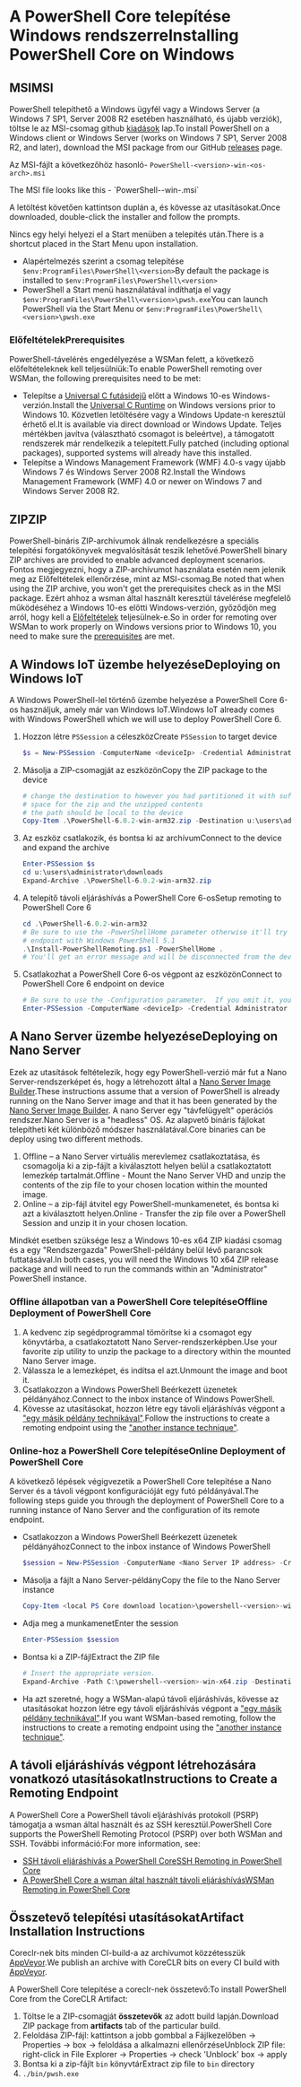 # <a name="installing-powershell-core-on-windows"></a><span data-ttu-id="c753b-101">A PowerShell Core telepítése Windows rendszerre</span><span class="sxs-lookup"><span data-stu-id="c753b-101">Installing PowerShell Core on Windows</span></span>

## <a name="msi"></a><span data-ttu-id="c753b-102">MSI</span><span class="sxs-lookup"><span data-stu-id="c753b-102">MSI</span></span>

<span data-ttu-id="c753b-103">PowerShell telepíthető a Windows ügyfél vagy a Windows Server (a Windows 7 SP1, Server 2008 R2 esetében használható, és újabb verziók), töltse le az MSI-csomag github [kiadások][] lap.</span><span class="sxs-lookup"><span data-stu-id="c753b-103">To install PowerShell on a Windows client or Windows Server (works on Windows 7 SP1, Server 2008 R2, and later), download the MSI package from our GitHub [releases][] page.</span></span>

<span data-ttu-id="c753b-104">Az MSI-fájlt a következőhöz hasonló- `PowerShell-<version>-win-<os-arch>.msi`
<!-- TODO: should be updated to point to the Download Center as well --></span><span class="sxs-lookup"><span data-stu-id="c753b-104">The MSI file looks like this - `PowerShell-<version>-win-<os-arch>.msi`
<!-- TODO: should be updated to point to the Download Center as well --></span></span>

<span data-ttu-id="c753b-105">A letöltést követően kattintson duplán a, és kövesse az utasításokat.</span><span class="sxs-lookup"><span data-stu-id="c753b-105">Once downloaded, double-click the installer and follow the prompts.</span></span>

<span data-ttu-id="c753b-106">Nincs egy helyi helyezi el a Start menüben a telepítés után.</span><span class="sxs-lookup"><span data-stu-id="c753b-106">There is a shortcut placed in the Start Menu upon installation.</span></span>

- <span data-ttu-id="c753b-107">Alapértelmezés szerint a csomag telepítése `$env:ProgramFiles\PowerShell\<version>`</span><span class="sxs-lookup"><span data-stu-id="c753b-107">By default the package is installed to `$env:ProgramFiles\PowerShell\<version>`</span></span>
- <span data-ttu-id="c753b-108">PowerShell a Start menü használatával indíthatja el vagy `$env:ProgramFiles\PowerShell\<version>\pwsh.exe`</span><span class="sxs-lookup"><span data-stu-id="c753b-108">You can launch PowerShell via the Start Menu or `$env:ProgramFiles\PowerShell\<version>\pwsh.exe`</span></span>

### <a name="prerequisites"></a><span data-ttu-id="c753b-109">Előfeltételek</span><span class="sxs-lookup"><span data-stu-id="c753b-109">Prerequisites</span></span>

<span data-ttu-id="c753b-110">PowerShell-távelérés engedélyezése a WSMan felett, a következő előfeltételeknek kell teljesülniük:</span><span class="sxs-lookup"><span data-stu-id="c753b-110">To enable PowerShell remoting over WSMan, the following prerequisites need to be met:</span></span>

- <span data-ttu-id="c753b-111">Telepítse a [Universal C futásidejű](https://www.microsoft.com/download/details.aspx?id=50410) előtt a Windows 10-es Windows-verzión.</span><span class="sxs-lookup"><span data-stu-id="c753b-111">Install the [Universal C Runtime](https://www.microsoft.com/download/details.aspx?id=50410) on Windows versions prior to Windows 10.</span></span>
  <span data-ttu-id="c753b-112">Közvetlen letöltésére vagy a Windows Update-n keresztül érhető el.</span><span class="sxs-lookup"><span data-stu-id="c753b-112">It is available via direct download or Windows Update.</span></span>
  <span data-ttu-id="c753b-113">Teljes mértékben javítva (választható csomagot is beleértve), a támogatott rendszerek már rendelkezik a telepített.</span><span class="sxs-lookup"><span data-stu-id="c753b-113">Fully patched (including optional packages), supported systems will already have this installed.</span></span>
- <span data-ttu-id="c753b-114">Telepítse a Windows Management Framework (WMF) 4.0-s vagy újabb Windows 7 és Windows Server 2008 R2.</span><span class="sxs-lookup"><span data-stu-id="c753b-114">Install the Windows Management Framework (WMF) 4.0 or newer on Windows 7 and Windows Server 2008 R2.</span></span>

## <a name="zip"></a><span data-ttu-id="c753b-115">ZIP</span><span class="sxs-lookup"><span data-stu-id="c753b-115">ZIP</span></span>

<span data-ttu-id="c753b-116">PowerShell-bináris ZIP-archívumok állnak rendelkezésre a speciális telepítési forgatókönyvek megvalósítását teszik lehetővé.</span><span class="sxs-lookup"><span data-stu-id="c753b-116">PowerShell binary ZIP archives are provided to enable advanced deployment scenarios.</span></span>
<span data-ttu-id="c753b-117">Fontos megjegyezni, hogy a ZIP-archívumot használata esetén nem jelenik meg az Előfeltételek ellenőrzése, mint az MSI-csomag.</span><span class="sxs-lookup"><span data-stu-id="c753b-117">Be noted that when using the ZIP archive, you won't get the prerequisites check as in the MSI package.</span></span>
<span data-ttu-id="c753b-118">Ezért ahhoz a wsman által használt keresztül távelérése megfelelő működéséhez a Windows 10-es előtti Windows-verzión, győződjön meg arról, hogy kell a [Előfeltételek](#prerequisites) teljesülnek-e.</span><span class="sxs-lookup"><span data-stu-id="c753b-118">So in order for remoting over WSMan to work properly on Windows versions prior to Windows 10, you need to make sure the [prerequisites](#prerequisites) are met.</span></span>

## <a name="deploying-on-windows-iot"></a><span data-ttu-id="c753b-119">A Windows IoT üzembe helyezése</span><span class="sxs-lookup"><span data-stu-id="c753b-119">Deploying on Windows IoT</span></span>

<span data-ttu-id="c753b-120">A Windows PowerShell-lel történő üzembe helyezése a PowerShell Core 6-os használjuk, amely már van Windows IoT.</span><span class="sxs-lookup"><span data-stu-id="c753b-120">Windows IoT already comes with Windows PowerShell which we will use to deploy PowerShell Core 6.</span></span>

1. <span data-ttu-id="c753b-121">Hozzon létre `PSSession` a céleszköz</span><span class="sxs-lookup"><span data-stu-id="c753b-121">Create `PSSession` to target device</span></span>

   ```powershell
   $s = New-PSSession -ComputerName <deviceIp> -Credential Administrator
   ```

2. <span data-ttu-id="c753b-122">Másolja a ZIP-csomagját az eszközön</span><span class="sxs-lookup"><span data-stu-id="c753b-122">Copy the ZIP package to the device</span></span>

   ```powershell
   # change the destination to however you had partitioned it with sufficient
   # space for the zip and the unzipped contents
   # the path should be local to the device
   Copy-Item .\PowerShell-6.0.2-win-arm32.zip -Destination u:\users\administrator\Downloads -ToSession $s
   ```

3. <span data-ttu-id="c753b-123">Az eszköz csatlakozik, és bontsa ki az archívum</span><span class="sxs-lookup"><span data-stu-id="c753b-123">Connect to the device and expand the archive</span></span>

   ```powershell
   Enter-PSSession $s
   cd u:\users\administrator\downloads
   Expand-Archive .\PowerShell-6.0.2-win-arm32.zip
   ```

4. <span data-ttu-id="c753b-124">A telepítő távoli eljáráshívás a PowerShell Core 6-os</span><span class="sxs-lookup"><span data-stu-id="c753b-124">Setup remoting to PowerShell Core 6</span></span>

   ```powershell
   cd .\PowerShell-6.0.2-win-arm32
   # Be sure to use the -PowerShellHome parameter otherwise it'll try to create a new
   # endpoint with Windows PowerShell 5.1
   .\Install-PowerShellRemoting.ps1 -PowerShellHome .
   # You'll get an error message and will be disconnected from the device because it has to restart WinRM
   ```

5. <span data-ttu-id="c753b-125">Csatlakozhat a PowerShell Core 6-os végpont az eszközön</span><span class="sxs-lookup"><span data-stu-id="c753b-125">Connect to PowerShell Core 6 endpoint on device</span></span>

   ```powershell
   # Be sure to use the -Configuration parameter.  If you omit it, you will connect to Windows PowerShell 5.1
   Enter-PSSession -ComputerName <deviceIp> -Credential Administrator -Configuration powershell.6.0.2
   ```

## <a name="deploying-on-nano-server"></a><span data-ttu-id="c753b-126">A Nano Server üzembe helyezése</span><span class="sxs-lookup"><span data-stu-id="c753b-126">Deploying on Nano Server</span></span>

<span data-ttu-id="c753b-127">Ezek az utasítások feltételezik, hogy egy PowerShell-verzió már fut a Nano Server-rendszerképet és, hogy a létrehozott által a [Nano Server Image Builder](/windows-server/get-started/deploy-nano-server).</span><span class="sxs-lookup"><span data-stu-id="c753b-127">These instructions assume that a version of PowerShell is already running on the Nano Server image and that it has been generated by the [Nano Server Image Builder](/windows-server/get-started/deploy-nano-server).</span></span>
<span data-ttu-id="c753b-128">A nano Server egy "távfelügyelt" operációs rendszer.</span><span class="sxs-lookup"><span data-stu-id="c753b-128">Nano Server is a "headless" OS.</span></span> <span data-ttu-id="c753b-129">Az alapvető bináris fájlokat telepítheti két különböző módszer használatával.</span><span class="sxs-lookup"><span data-stu-id="c753b-129">Core binaries can be deploy using two different methods.</span></span>

1. <span data-ttu-id="c753b-130">Offline – a Nano Server virtuális merevlemez csatlakoztatása, és csomagolja ki a zip-fájlt a kiválasztott helyen belül a csatlakoztatott lemezkép tartalmát.</span><span class="sxs-lookup"><span data-stu-id="c753b-130">Offline - Mount the Nano Server VHD and unzip the contents of the zip file to your chosen location within the mounted image.</span></span>
2. <span data-ttu-id="c753b-131">Online – a zip-fájl átvitel egy PowerShell-munkamenetet, és bontsa ki azt a kiválasztott helyen.</span><span class="sxs-lookup"><span data-stu-id="c753b-131">Online - Transfer the zip file over a PowerShell Session and unzip it in your chosen location.</span></span>

<span data-ttu-id="c753b-132">Mindkét esetben szüksége lesz a Windows 10-es x64 ZIP kiadási csomag és a egy "Rendszergazda" PowerShell-példány belül lévő parancsok futtatásával.</span><span class="sxs-lookup"><span data-stu-id="c753b-132">In both cases, you will need the Windows 10 x64 ZIP release package and will need to run the commands within an "Administrator" PowerShell instance.</span></span>

### <a name="offline-deployment-of-powershell-core"></a><span data-ttu-id="c753b-133">Offline állapotban van a PowerShell Core telepítése</span><span class="sxs-lookup"><span data-stu-id="c753b-133">Offline Deployment of PowerShell Core</span></span>

1. <span data-ttu-id="c753b-134">A kedvenc zip segédprogrammal tömörítse ki a csomagot egy könyvtárba, a csatlakoztatott Nano Server-rendszerképben.</span><span class="sxs-lookup"><span data-stu-id="c753b-134">Use your favorite zip utility to unzip the package to a directory within the mounted Nano Server image.</span></span>
2. <span data-ttu-id="c753b-135">Válassza le a lemezképet, és indítsa el azt.</span><span class="sxs-lookup"><span data-stu-id="c753b-135">Unmount the image and boot it.</span></span>
3. <span data-ttu-id="c753b-136">Csatlakozzon a Windows PowerShell Beérkezett üzenetek példányához.</span><span class="sxs-lookup"><span data-stu-id="c753b-136">Connect to the inbox instance of Windows PowerShell.</span></span>
4. <span data-ttu-id="c753b-137">Kövesse az utasításokat, hozzon létre egy távoli eljáráshívás végpont a ["egy másik példány technikával"](#executed-by-another-instance-of-powershell-on-behalf-of-the-instance-that-it-will-register).</span><span class="sxs-lookup"><span data-stu-id="c753b-137">Follow the instructions to create a remoting endpoint using the ["another instance technique"](#executed-by-another-instance-of-powershell-on-behalf-of-the-instance-that-it-will-register).</span></span>

### <a name="online-deployment-of-powershell-core"></a><span data-ttu-id="c753b-138">Online-hoz a PowerShell Core telepítése</span><span class="sxs-lookup"><span data-stu-id="c753b-138">Online Deployment of PowerShell Core</span></span>

<span data-ttu-id="c753b-139">A következő lépések végigvezetik a PowerShell Core telepítése a Nano Server és a távoli végpont konfigurációját egy futó példányával.</span><span class="sxs-lookup"><span data-stu-id="c753b-139">The following steps guide you through the deployment of PowerShell Core to a running instance of Nano Server and the configuration of its remote endpoint.</span></span>

- <span data-ttu-id="c753b-140">Csatlakozzon a Windows PowerShell Beérkezett üzenetek példányához</span><span class="sxs-lookup"><span data-stu-id="c753b-140">Connect to the inbox instance of Windows PowerShell</span></span>

  ```powershell
  $session = New-PSSession -ComputerName <Nano Server IP address> -Credential <An Administrator account on the system>
  ```

- <span data-ttu-id="c753b-141">Másolja a fájlt a Nano Server-példány</span><span class="sxs-lookup"><span data-stu-id="c753b-141">Copy the file to the Nano Server instance</span></span>

  ```powershell
  Copy-Item <local PS Core download location>\powershell-<version>-win-x64.zip c:\ -ToSession $session
  ```

- <span data-ttu-id="c753b-142">Adja meg a munkamenet</span><span class="sxs-lookup"><span data-stu-id="c753b-142">Enter the session</span></span>

  ```powershell
  Enter-PSSession $session
  ```

- <span data-ttu-id="c753b-143">Bontsa ki a ZIP-fájl</span><span class="sxs-lookup"><span data-stu-id="c753b-143">Extract the ZIP file</span></span>

  ```powershell
  # Insert the appropriate version.
  Expand-Archive -Path C:\powershell-<version>-win-x64.zip -DestinationPath "C:\PowerShellCore_<version>"
  ```

- <span data-ttu-id="c753b-144">Ha azt szeretné, hogy a WSMan-alapú távoli eljáráshívás, kövesse az utasításokat hozzon létre egy távoli eljáráshívás végpont a ["egy másik példány technikával"](../core-powershell/WSMan-Remoting-in-PowerShell-Core.md#executed-by-another-instance-of-powershell-on-behalf-of-the-instance-that-it-will-register).</span><span class="sxs-lookup"><span data-stu-id="c753b-144">If you want WSMan-based remoting, follow the instructions to create a remoting endpoint using the ["another instance technique"](../core-powershell/WSMan-Remoting-in-PowerShell-Core.md#executed-by-another-instance-of-powershell-on-behalf-of-the-instance-that-it-will-register).</span></span>

## <a name="instructions-to-create-a-remoting-endpoint"></a><span data-ttu-id="c753b-145">A távoli eljáráshívás végpont létrehozására vonatkozó utasításokat</span><span class="sxs-lookup"><span data-stu-id="c753b-145">Instructions to Create a Remoting Endpoint</span></span>

<span data-ttu-id="c753b-146">A PowerShell Core a PowerShell távoli eljáráshívás protokoll (PSRP) támogatja a wsman által használt és az SSH keresztül.</span><span class="sxs-lookup"><span data-stu-id="c753b-146">PowerShell Core supports the PowerShell Remoting Protocol (PSRP) over both WSMan and SSH.</span></span>
<span data-ttu-id="c753b-147">További információ:</span><span class="sxs-lookup"><span data-stu-id="c753b-147">For more information, see:</span></span>

- <span data-ttu-id="c753b-148">[SSH távoli eljáráshívás a PowerShell Core][ssh-remoting]</span><span class="sxs-lookup"><span data-stu-id="c753b-148">[SSH Remoting in PowerShell Core][ssh-remoting]</span></span>
- <span data-ttu-id="c753b-149">[A PowerShell Core a wsman által használt távoli eljáráshívás][wsman-remoting]</span><span class="sxs-lookup"><span data-stu-id="c753b-149">[WSMan Remoting in PowerShell Core][wsman-remoting]</span></span>

## <a name="artifact-installation-instructions"></a><span data-ttu-id="c753b-150">Összetevő telepítési utasításokat</span><span class="sxs-lookup"><span data-stu-id="c753b-150">Artifact Installation Instructions</span></span>

<span data-ttu-id="c753b-151">Coreclr-nek bits minden CI-build-a az archívumot közzétesszük [AppVeyor][].</span><span class="sxs-lookup"><span data-stu-id="c753b-151">We publish an archive with CoreCLR bits on every CI build with [AppVeyor][].</span></span>

<span data-ttu-id="c753b-152">A PowerShell Core telepítése a coreclr-nek összetevő:</span><span class="sxs-lookup"><span data-stu-id="c753b-152">To install PowerShell Core from the CoreCLR Artifact:</span></span>

1. <span data-ttu-id="c753b-153">Töltse le a ZIP-csomagját **összetevők** az adott build lapján.</span><span class="sxs-lookup"><span data-stu-id="c753b-153">Download ZIP package from **artifacts** tab of the particular build.</span></span>
2. <span data-ttu-id="c753b-154">Feloldása ZIP-fájl: kattintson a jobb gombbal a Fájlkezelőben -> Properties -> box -> feloldása a alkalmazni ellenőrzése</span><span class="sxs-lookup"><span data-stu-id="c753b-154">Unblock ZIP file: right-click in File Explorer -> Properties -> check 'Unblock' box -> apply</span></span>
3. <span data-ttu-id="c753b-155">Bontsa ki a zip-fájlt `bin` könyvtár</span><span class="sxs-lookup"><span data-stu-id="c753b-155">Extract zip file to `bin` directory</span></span>
4. `./bin/pwsh.exe`

<!-- [download-center]: TODO -->

[kiadások]: https://github.com/PowerShell/PowerShell/releases
[releases]: https://github.com/PowerShell/PowerShell/releases
[ssh-remoting]: ../core-powershell/SSH-Remoting-in-PowerShell-Core.md
[wsman-remoting]: ../core-powershell/WSMan-Remoting-in-PowerShell-Core.md
[AppVeyor]: https://ci.appveyor.com/project/PowerShell/powershell
